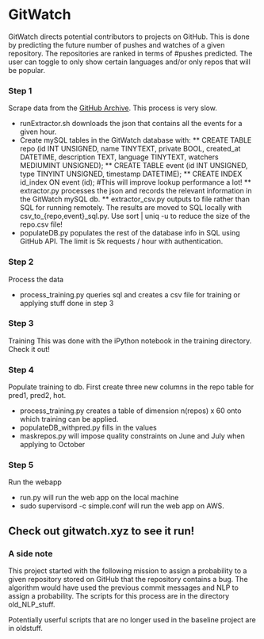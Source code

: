 # GitWatch

GitWatch directs potential contributors to projects on GitHub. This is done by
predicting the future number of pushes and watches of a given repository.
The repositories are ranked in terms of #pushes predicted. The user can toggle
to only show certain languages and/or only repos that will be popular.

### Step 1

Scrape data from the [GitHub Archive](githubarchive.org). This process is very slow.
* runExtractor.sh downloads the json that contains all the events for a given hour.
* Create mySQL tables in the GitWatch database with:
** CREATE TABLE repo (id INT UNSIGNED, name TINYTEXT, private BOOL, created_at DATETIME, description TEXT, language TINYTEXT, watchers MEDIUMINT UNSIGNED);
** CREATE TABLE event (id INT UNSIGNED, type TINYINT UNSIGNED, timestamp DATETIME);
** CREATE INDEX id_index ON event (id); #This will improve lookup performance a lot!
** extractor.py processes the json and records the relevant information in the GitWatch mySQL db.
** extractor_csv.py outputs to file rather than SQL for running remotely. The results are moved to SQL locally with csv_to_{repo,event}_sql.py. Use sort <filename> | uniq -u to reduce the size of the repo.csv file!
* populateDB.py  populates the rest of the database info in SQL using GitHub API. The limit is 5k requests / hour with authentication.

### Step 2

Process the data
* process_training.py queries sql and creates a csv file for training or applying stuff done in step 3

### Step 3

Training
This was done with the iPython notebook in the training directory. Check it out!

### Step 4

Populate training to db. First create three new columns in the repo table for pred1, pred2, hot.
* process_training.py creates a table of dimension n(repos) x 60 onto which training can be applied.
* populateDB_withpred.py fills in the values
* maskrepos.py will impose quality constraints on June and July when applying to October

### Step 5

Run the webapp
* run.py will run the web app on the local machine
* sudo supervisord -c simple.conf will run the web app on AWS.

## Check out gitwatch.xyz to see it run!

### A side note

This project started with the following mission to assign a probability to a given repository
stored on GitHub that the repository contains a bug. The algorithm would have used the previous
commit messages and NLP to assign a probability. The scripts for this process are in the directory
old_NLP_stuff.

Potentially userful scripts that are no longer used in the baseline project are in oldstuff.
